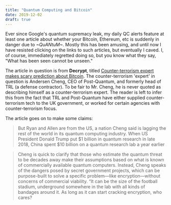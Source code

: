 ```yaml
---
title: "Quantum Computing and Bitcoin"
date: 2019-12-02
draft: true
---
```


Ever since Google's quantum supremacy leak, my daily QC alerts feature at least one article about whether your Bitcoin, Ethereum, etc is suddenly in danger due to _~*QuANtuM*~_. Mostly this has been amusing, and until now I have resisted clicking on the links to such articles, but eventually I caved. I, of course, immediately regretted doing so, but you know what they say, "What has been seen cannot be unseen."

The article in question is from __Decrypt__, titled <a href="https://decrypt.co/12593/counter-terrorism-expert-makes-scary-prediction-about-bitcoin">Counter-terrorism expert makes scary prediction about Bitcoin</a>. The counter-terrorism 'expert' in question is Andersen Cheng, CEO of Post-Quantum, and formerly head of TRL (a defense contractor). To be fair to Mr. Cheng, he is never quoted as describing himself as a counter-terrorism expert. The reader is left to infer this from the fact that TRL and Post-Quantum have either supplied counter-terrorism tech to the UK government, or worked for certain agencies with counter-terrorism focus.

The article goes on to make some claims:

>But Ryan and Allen are from the US, a nation Cheng said is lagging the rest of the world in its quantum computing industry. When US President Donald Trump put $1 billion in quantum research in late 2018, China spent $10 billion on a quantum research lab a year earlier

>Cheng is quick to clarify that those who estimate the quantum threat to be decades away make their assumptions based on what is known of commercially available quantum computers. Instead, Cheng speaks of the dangers posed by secret government projects, which can be purpose-built to solve a specific problem—like encryption—without concerns of commercial viability. “It can be the size of the football stadium, underground somewhere in the lab with all kinds of bandages around it. As long as it can start cracking encryption, who cares?

 
